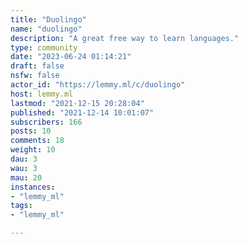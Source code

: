 ```yaml
---
title: "Duolingo" 
name: "duolingo"
description: "A great free way to learn languages."
type: community
date: "2023-06-24 01:14:21"
draft: false
nsfw: false
actor_id: "https://lemmy.ml/c/duolingo"
host: lemmy.ml
lastmod: "2021-12-15 20:28:04"
published: "2021-12-14 10:01:07"
subscribers: 166
posts: 10
comments: 18
weight: 10
dau: 3
wau: 3
mau: 20
instances:
- "lemmy_ml"
tags: 
- "lemmy_ml"

---
```

